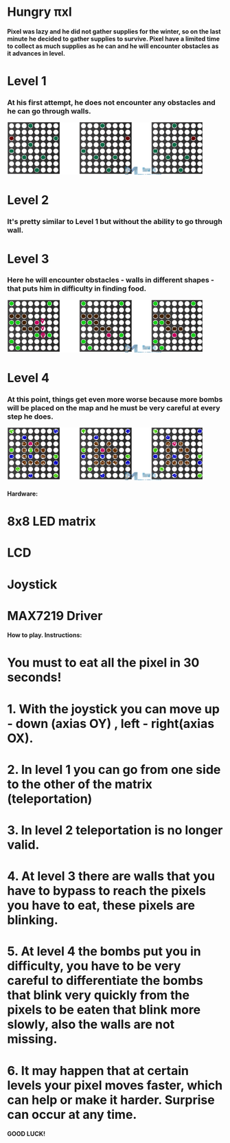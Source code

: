 Hungry πxl
===

#### Pixel was lazy and he did not gather supplies for the winter, so on the last minute he decided to gather supplies to survive. Pixel have a limited time to collect as much supplies as he can and he will encounter obstacles as it advances in level.

# Level 1
### At his first attempt, he does not encounter any obstacles and he can go through walls.
![Level 1](https://raw.githubusercontent.com/luizanegru/Robotics/master/MatrixGame/Image/Images/Level1.jpg)

# Level 2
### It's pretty similar to Level 1 but without the ability to go through wall.

# Level 3
### Here he will encounter obstacles - walls in different shapes - that puts him in difficulty in finding food.
![Level 3](https://raw.githubusercontent.com/luizanegru/Robotics/master/MatrixGame/Image/Images/Level3.jpg)

# Level 4
### At this point, things get even more worse because more bombs will be placed on the map and he must be very careful at every step he does.
![Level 5](https://raw.githubusercontent.com/luizanegru/Robotics/master/MatrixGame/Image/Images/Level5.jpg)


#### Hardware:
# 8x8 LED matrix
# LCD
# Joystick
# MAX7219 Driver

#### How to play. Instructions:
# You must to eat all the pixel in 30 seconds!
# 1. With the joystick you can move up - down (axias OY) , left - right(axias OX).
# 2. In level 1 you can go from one side to the other of the matrix (teleportation)
# 3. In level 2 teleportation is no longer valid.
# 4. At level 3 there are walls that you have to bypass to reach the pixels you have to eat, these pixels are blinking.
# 5. At level 4 the bombs put you in difficulty, you have to be very careful to differentiate the bombs that blink very quickly from the pixels to be eaten that blink more slowly, also the walls are not missing.
# 6. It may happen that at certain levels your pixel moves faster, which can help or make it harder. Surprise can occur at any time.
####      GOOD LUCK!
